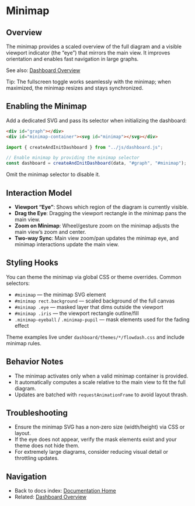 # Minimap

## Overview

The minimap provides a scaled overview of the full diagram and a visible viewport indicator (the “eye”) that mirrors the main view. It improves orientation and enables fast navigation in large graphs.

See also: [Dashboard Overview](dashboard.md)

Tip: The fullscreen toggle works seamlessly with the minimap; when maximized, the minimap resizes and stays synchronized.

## Enabling the Minimap

Add a dedicated SVG and pass its selector when initializing the dashboard:

```html
<div id="graph"></div>
<div id="minimap-container"><svg id="minimap"></svg></div>
```

```javascript
import { createAndInitDashboard } from "../js/dashboard.js";

// Enable minimap by providing the minimap selector
const dashboard = createAndInitDashboard(data, "#graph", "#minimap");
```

Omit the minimap selector to disable it.

## Interaction Model

- **Viewport “Eye”**: Shows which region of the diagram is currently visible.
- **Drag the Eye**: Dragging the viewport rectangle in the minimap pans the main view.
- **Zoom on Minimap**: Wheel/gesture zoom on the minimap adjusts the main view’s zoom and center.
- **Two‑way Sync**: Main view zoom/pan updates the minimap eye, and minimap interactions update the main view.

## Styling Hooks

You can theme the minimap via global CSS or theme overrides. Common selectors:

- `#minimap` — the minimap SVG element
- `#minimap rect.background` — scaled background of the full canvas
- `#minimap .eye` — masked layer that dims outside the viewport
- `#minimap .iris` — the viewport rectangle outline/fill
- `.minimap-eyeball` / `.minimap-pupil` — mask elements used for the fading effect

Theme examples live under `dashboard/themes/*/flowdash.css` and include minimap rules.

## Behavior Notes

- The minimap activates only when a valid minimap container is provided.
- It automatically computes a scale relative to the main view to fit the full diagram.
- Updates are batched with `requestAnimationFrame` to avoid layout thrash.

## Troubleshooting

- Ensure the minimap SVG has a non‑zero size (width/height) via CSS or layout.
- If the eye does not appear, verify the mask elements exist and your theme does not hide them.
- For extremely large diagrams, consider reducing visual detail or throttling updates.

## Navigation

- Back to docs index: [Documentation Home](README.md)
- Related: [Dashboard Overview](dashboard.md)


